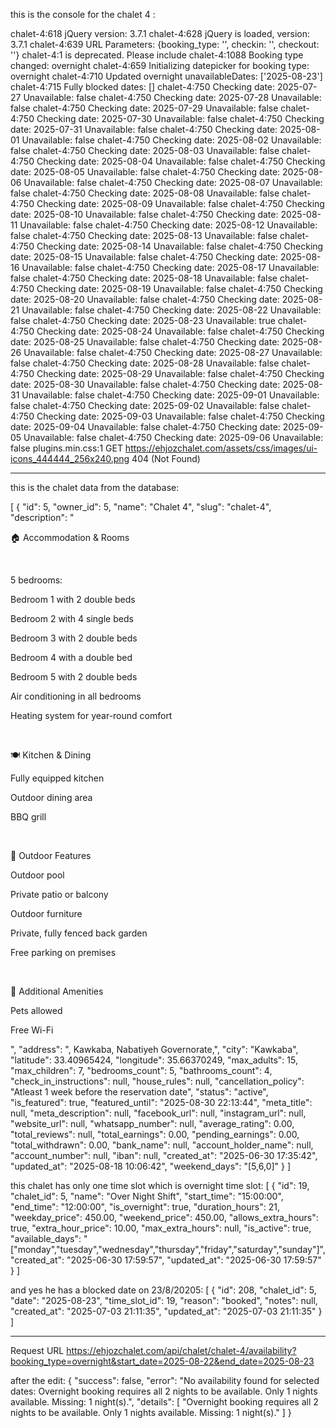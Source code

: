this is the console for the chalet 4 :

chalet-4:618 jQuery version: 3.7.1
chalet-4:628 jQuery is loaded, version: 3.7.1
chalet-4:639 URL Parameters: {booking_type: '', checkin: '', checkout: ''}
chalet-4:1 <meta name="apple-mobile-web-app-capable" content="yes"> is deprecated. Please include <meta name="mobile-web-app-capable" content="yes">
chalet-4:1088 Booking type changed: overnight
chalet-4:659 Initializing datepicker for booking type: overnight
chalet-4:710 Updated overnight unavailableDates: ['2025-08-23']
chalet-4:715 Fully blocked dates: []
chalet-4:750 Checking date: 2025-07-27 Unavailable: false
chalet-4:750 Checking date: 2025-07-28 Unavailable: false
chalet-4:750 Checking date: 2025-07-29 Unavailable: false
chalet-4:750 Checking date: 2025-07-30 Unavailable: false
chalet-4:750 Checking date: 2025-07-31 Unavailable: false
chalet-4:750 Checking date: 2025-08-01 Unavailable: false
chalet-4:750 Checking date: 2025-08-02 Unavailable: false
chalet-4:750 Checking date: 2025-08-03 Unavailable: false
chalet-4:750 Checking date: 2025-08-04 Unavailable: false
chalet-4:750 Checking date: 2025-08-05 Unavailable: false
chalet-4:750 Checking date: 2025-08-06 Unavailable: false
chalet-4:750 Checking date: 2025-08-07 Unavailable: false
chalet-4:750 Checking date: 2025-08-08 Unavailable: false
chalet-4:750 Checking date: 2025-08-09 Unavailable: false
chalet-4:750 Checking date: 2025-08-10 Unavailable: false
chalet-4:750 Checking date: 2025-08-11 Unavailable: false
chalet-4:750 Checking date: 2025-08-12 Unavailable: false
chalet-4:750 Checking date: 2025-08-13 Unavailable: false
chalet-4:750 Checking date: 2025-08-14 Unavailable: false
chalet-4:750 Checking date: 2025-08-15 Unavailable: false
chalet-4:750 Checking date: 2025-08-16 Unavailable: false
chalet-4:750 Checking date: 2025-08-17 Unavailable: false
chalet-4:750 Checking date: 2025-08-18 Unavailable: false
chalet-4:750 Checking date: 2025-08-19 Unavailable: false
chalet-4:750 Checking date: 2025-08-20 Unavailable: false
chalet-4:750 Checking date: 2025-08-21 Unavailable: false
chalet-4:750 Checking date: 2025-08-22 Unavailable: false
chalet-4:750 Checking date: 2025-08-23 Unavailable: true
chalet-4:750 Checking date: 2025-08-24 Unavailable: false
chalet-4:750 Checking date: 2025-08-25 Unavailable: false
chalet-4:750 Checking date: 2025-08-26 Unavailable: false
chalet-4:750 Checking date: 2025-08-27 Unavailable: false
chalet-4:750 Checking date: 2025-08-28 Unavailable: false
chalet-4:750 Checking date: 2025-08-29 Unavailable: false
chalet-4:750 Checking date: 2025-08-30 Unavailable: false
chalet-4:750 Checking date: 2025-08-31 Unavailable: false
chalet-4:750 Checking date: 2025-09-01 Unavailable: false
chalet-4:750 Checking date: 2025-09-02 Unavailable: false
chalet-4:750 Checking date: 2025-09-03 Unavailable: false
chalet-4:750 Checking date: 2025-09-04 Unavailable: false
chalet-4:750 Checking date: 2025-09-05 Unavailable: false
chalet-4:750 Checking date: 2025-09-06 Unavailable: false
plugins.min.css:1  GET https://ehjozchalet.com/assets/css/images/ui-icons_444444_256x240.png 404 (Not Found)


---------------------
this is the chalet data from the database:

[
  {
    "id": 5,
    "owner_id": 5,
    "name": "Chalet 4",
    "slug": "chalet-4",
    "description": "<p>🏠 Accommodation &amp; Rooms</p><p><br></p><p>5 bedrooms:</p><p>Bedroom 1 with 2 double beds</p><p>Bedroom 2 with 4 single beds</p><p>Bedroom 3 with 2 double beds</p><p>Bedroom 4 with a double bed</p><p>Bedroom 5 with 2 double beds</p><p>Air conditioning in all bedrooms</p><p>Heating system for year-round comfort</p><p>&nbsp;</p><p>🍽️ Kitchen &amp; Dining</p><p>Fully equipped kitchen</p><p>Outdoor dining area</p><p>BBQ grill</p><p>&nbsp;</p><p>🌳 Outdoor Features</p><p>Outdoor pool</p><p>Private patio or balcony</p><p>Outdoor furniture</p><p>Private, fully fenced back garden</p><p>Free parking on premises</p><p>&nbsp;</p><p>🐾 Additional Amenities</p><p>Pets allowed</p><p>Free Wi-Fi</p>",
    "address": ", Kawkaba, Nabatiyeh Governorate,",
    "city": "Kawkaba",
    "latitude": 33.40965424,
    "longitude": 35.66370249,
    "max_adults": 15,
    "max_children": 7,
    "bedrooms_count": 5,
    "bathrooms_count": 4,
    "check_in_instructions": null,
    "house_rules": null,
    "cancellation_policy": "Atleast 1 week before the reservation date",
    "status": "active",
    "is_featured": true,
    "featured_until": "2025-08-30 22:13:44",
    "meta_title": null,
    "meta_description": null,
    "facebook_url": null,
    "instagram_url": null,
    "website_url": null,
    "whatsapp_number": null,
    "average_rating": 0.00,
    "total_reviews": null,
    "total_earnings": 0.00,
    "pending_earnings": 0.00,
    "total_withdrawn": 0.00,
    "bank_name": null,
    "account_holder_name": null,
    "account_number": null,
    "iban": null,
    "created_at": "2025-06-30 17:35:42",
    "updated_at": "2025-08-18 10:06:42",
    "weekend_days": "[5,6,0]"
  }
]

this chalet has only one time slot which is overnight time slot:
[
  {
    "id": 19,
    "chalet_id": 5,
    "name": "Over Night Shift",
    "start_time": "15:00:00",
    "end_time": "12:00:00",
    "is_overnight": true,
    "duration_hours": 21,
    "weekday_price": 450.00,
    "weekend_price": 450.00,
    "allows_extra_hours": true,
    "extra_hour_price": 10.00,
    "max_extra_hours": null,
    "is_active": true,
    "available_days": "[\"monday\",\"tuesday\",\"wednesday\",\"thursday\",\"friday\",\"saturday\",\"sunday\"]",
    "created_at": "2025-06-30 17:59:57",
    "updated_at": "2025-06-30 17:59:57"
  }
]

and yes he has a blocked date on 23/8/20205:
[
  {
    "id": 208,
    "chalet_id": 5,
    "date": "2025-08-23",
    "time_slot_id": 19,
    "reason": "booked",
    "notes": null,
    "created_at": "2025-07-03 21:11:35",
    "updated_at": "2025-07-03 21:11:35"
  }
]


------------------------
Request URL
https://ehjozchalet.com/api/chalet/chalet-4/availability?booking_type=overnight&start_date=2025-08-22&end_date=2025-08-23

after the edit:
{
    "success": false,
    "error": "No availability found for selected dates: Overnight booking requires all 2 nights to be available. Only 1 nights available. Missing: 1 night(s).",
    "details": [
        "Overnight booking requires all 2 nights to be available. Only 1 nights available. Missing: 1 night(s)."
    ]
}
